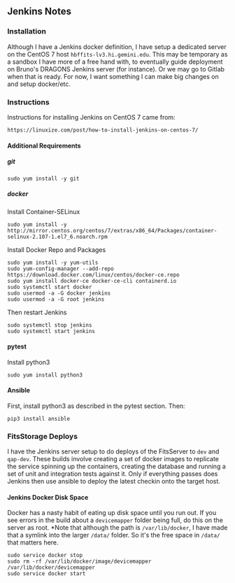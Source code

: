 ## Jenkins Notes

### Installation

Although I have a Jenkins docker definition, I have setup a dedicated server on
the CentOS 7 host `hbffits-lv3.hi.gemini.edu`.  This may be temporary as a 
sandbox I have more of a free hand with, to eventually guide deployment on 
Bruno's DRAGONS Jenkins server (for instance).  Or we may go to Gitlab when
that is ready.  For now, I want something I can make big changes on and setup
docker/etc.

### Instructions

Instructions for installing Jenkins on CentOS 7 came from:

```
https://linuxize.com/post/how-to-install-jenkins-on-centos-7/
```

#### Additional Requirements

##### git

```
sudo yum install -y git
```

##### docker

Install Container-SELinux
```
sudo yum install -y http://mirror.centos.org/centos/7/extras/x86_64/Packages/container-selinux-2.107-1.el7_6.noarch.rpm
```

Install Docker Repo and Packages
```
sudo yum install -y yum-utils
sudo yum-config-manager --add-repo https://download.docker.com/linux/centos/docker-ce.repo
sudo yum install docker-ce docker-ce-cli containerd.io
sudo systemctl start docker
sudo usermod -a -G docker jenkins
sudo usermod -a -G root jenkins
```

Then restart Jenkins
```
sudo systemctl stop jenkins
sudo systemctl start jenkins
```

#### pytest

Install python3
```
sudo yum install python3
```

#### Ansible

First, install python3 as described in the pytest section.  Then:
```
pip3 install ansible
```

### FitsStorage Deploys

I have the Jenkins server setup to do deploys of the FitsServer to `dev` and `qap-dev`.
These builds involve creating a set of docker images to replicate the service spinning 
up the containers, creating the database and running a set of unit and integration tests
against it.  Only if everything passes does Jenkins then use ansible to deploy the latest
checkin onto the target host.

#### Jenkins Docker Disk Space

Docker has a nasty habit of eating up disk space until you run out.  If you see errors in
the build about a `devicemapper` folder being full, do this on the server as root.  *Note that
although the path is `/var/lib/docker`, I have made that a symlink into the larger `/data/` 
folder.  So it's the free space in `/data/` that matters here.

```
sudo service docker stop
sudo rm -rf /var/lib/docker/image/devicemapper /var/lib/docker/devicemapper
sudo service docker start
```
